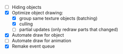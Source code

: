 - [ ] Hiding objects
- [x] Optimize object drawing:
  - [x] group same texture objects (batching)
  - [x] culling
  - [ ] partial updates (only redraw parts that changed)
- [x] Automate draw for object
- [ ] Automate draw for animation
- [x] Remake event queue